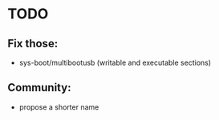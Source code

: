 # TODO

## Fix those:

* sys-boot/multibootusb (writable and executable sections)

## Community:

* propose a shorter name
